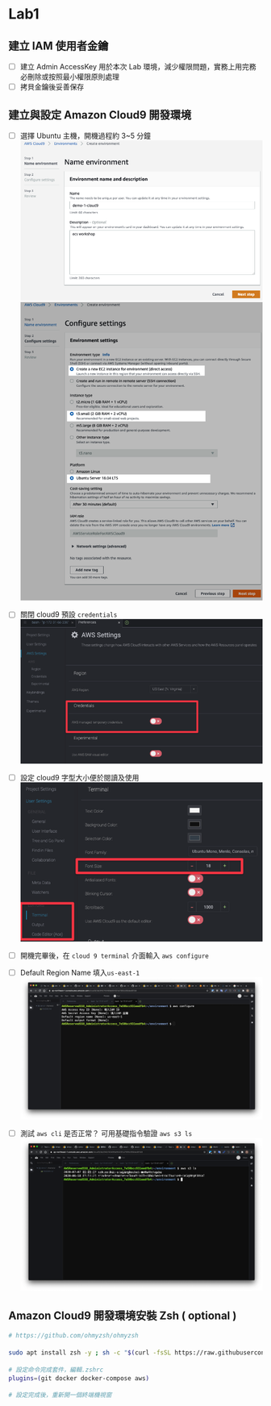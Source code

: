 # Lab1

## 建立 IAM 使用者金鑰

- [ ] 建立 Admin AccessKey 用於本次 Lab 環境，減少權限問題，實務上用完務必刪除或按照最小權限原則處理
- [ ] 拷貝金鑰後妥善保存

## 建立與設定 Amazon Cloud9 開發環境

- [ ] 選擇 Ubuntu 主機，開機過程約 3~5 分鐘  
![info](./cloud9-demo-name.png)  
![info](./cloud9-type.png)  

- [ ] 關閉 cloud9 預設 `credentials`  
![info](c9-1.png)
- [ ] 設定 cloud9 字型大小便於閱讀及使用  
![info](c9-2.png)


- [ ] 開機完畢後，在 `cloud 9 terminal` 介面輸入 `aws configure`  
- [ ] Default Region Name 填入`us-east-1`  
![info](cloud9-iam-setting.png)  
- [ ] 測試 `aws cli` 是否正常？ 可用基礎指令驗證 `aws s3 ls`  
![info](aws-s3-ls.png)

## Amazon Cloud9 開發環境安裝 Zsh ( optional )

```bash
# https://github.com/ohmyzsh/ohmyzsh

sudo apt install zsh -y ; sh -c "$(curl -fsSL https://raw.githubusercontent.com/ohmyzsh/ohmyzsh/master/tools/install.sh)"

# 設定命令完成套件，編輯.zshrc
plugins=(git docker docker-compose aws)

# 設定完成後，重新開一個終端機視窗

```
